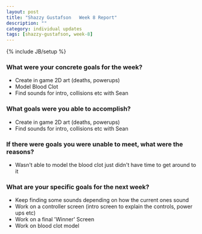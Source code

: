 ```yaml
---
layout: post
title: "Shazzy Gustafson   Week 8 Report"
description: ""
category: individual updates
tags: [shazzy-gustafson, week-8]
---
```

{% include JB/setup %}


### What were your concrete goals for the week?
* Create in game 2D art (deaths, powerups)
* Model Blood Clot
* Find sounds for intro, collisions etc with Sean



### What goals were you able to accomplish?
* Create in game 2D art (deaths, powerups)
* Find sounds for intro, collisions etc with Sean


### If there were goals you were unable to meet, what were the reasons?
* Wasn't able to model the blood clot just didn't have time to get around to it


### What are your specific goals for the next week?
* Keep finding some sounds depending on how the current ones sound
* Work on a controller screen (intro screen to explain the controls, power ups etc)
* Work on a final 'Winner' Screen
* Work on blood clot model

